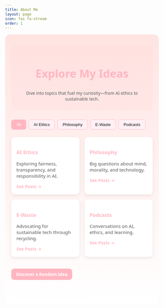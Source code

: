 ```yaml
---
title: About Me
layout: page
icon: fas fa-stream
order: 1
---
```


<!-- Custom Styles -->
<style>
  :root {
    --ink: #111;
    --muted: #595959;
    --accent: #FFB6C1;
    --accent-2: #FFDAB9;
    --chip: #FFF0F5;
    --card: #fff;
    --ring: rgba(0,0,0,.08);
    --background-gradient: linear-gradient(to bottom, #FFE4E1 0%, #FFFFFF 100%);
  }

  .categories-wrap {
    max-width: 980px;
    margin: 0 auto;
    padding: 2.25rem 1.25rem 4rem;
    font-family: "Space Grotesk", system-ui, -apple-system, Segoe UI, Roboto, sans-serif;
    color: var(--ink);
    background: var(--background-gradient);
    border-radius: 16px;
  }

  .hero {
    margin-bottom: 1.75rem;
    padding: 1rem;
    border-radius: 12px;
    background: rgba(255,182,193,0.1);
    text-align: center;
  }
  .hero h1 {
    font-size: clamp(1.6rem, 1.1rem + 2vw, 2.25rem);
    color: var(--accent);
  }
  .hero p { color: var(--muted); margin-top: 0.5rem; }

  .filter-bar {
    display: flex;
    gap: 0.5rem;
    margin-bottom: 1.5rem;
    flex-wrap: wrap;
  }
  .filter-btn {
    padding: 0.5rem 1rem;
    border: 1px solid var(--accent);
    border-radius: 8px;
    background: var(--chip);
    cursor: pointer;
    color: var(--ink);
    transition: background 0.3s ease, transform 0.3s ease;
  }
  .filter-btn:hover {
    background: var(--accent);
    color: #fff;
    transform: scale(1.05);
  }
  .filter-btn.active { background: var(--accent); color: #fff; }

  .category-grid {
    display: grid;
    gap: 1rem;
    grid-template-columns: repeat(auto-fit, minmax(220px, 1fr));
  }
  .category-card {
    background: var(--card);
    border: 1px solid rgba(255,182,193,.1);
    border-radius: 12px;
    padding: 1rem;
    box-shadow: 0 4px 12px var(--ring);
    transition: transform 0.3s ease, box-shadow 0.3s ease;
  }
  .category-card:hover {
    transform: translateY(-5px);
    box-shadow: 0 8px 20px rgba(255,182,193,.2);
  }
  .category-card h3 { color: var(--accent); font-weight: 700; margin-bottom: 0.5rem; }
  .category-card p { color: var(--muted); font-size: 0.95rem; }
  .category-card a { color: var(--accent); text-decoration: none; font-weight: 600; }
  .category-card a:hover { text-decoration: underline; }

  .random-btn {
    display: inline-block;
    padding: 0.55rem 1rem;
    border-radius: 10px;
    background: var(--accent);
    color: #fff;
    text-decoration: none;
    font-weight: 700;
    margin-top: 1.5rem;
    transition: transform 0.3s ease;
  }
  .random-btn:hover { transform: scale(1.05); }

  @media (max-width: 700px) {
    .category-grid { grid-template-columns: 1fr; }
  }
</style>

<script src="https://cdnjs.cloudflare.com/ajax/libs/gsap/3.12.2/gsap.min.js"></script>
<script src="https://cdnjs.cloudflare.com/ajax/libs/gsap/3.12.2/ScrollTrigger.min.js"></script>

<div class="categories-wrap" role="main">
  <section class="hero" role="banner" aria-label="Categories Introduction">
    <h1>Explore My Ideas</h1>
    <p>Dive into topics that fuel my curiosity—from AI ethics to sustainable tech.</p>
  </section>

  <div class="filter-bar" role="navigation" aria-label="Category filters">
    <button class="filter-btn active" data-filter="all">All</button>
    <button class="filter-btn" data-filter="ai-ethics">AI Ethics</button>
    <button class="filter-btn" data-filter="philosophy">Philosophy</button>
    <button class="filter-btn" data-filter="e-waste">E-Waste</button>
    <button class="filter-btn" data-filter="podcasts">Podcasts</button>
  </div>

  <div class="category-grid" role="region" aria-label="Category cards">
    <div class="category-card" data-category="ai-ethics">
      <h3>AI Ethics</h3>
      <p>Exploring fairness, transparency, and responsibility in AI.</p>
      <a href="/categories/ai-ethics">See Posts →</a>
    </div>
    <div class="category-card" data-category="philosophy">
      <h3>Philosophy</h3>
      <p>Big questions about mind, morality, and technology.</p>
      <a href="/categories/philosophy">See Posts →</a>
    </div>
    <div class="category-card" data-category="e-waste">
      <h3>E-Waste</h3>
      <p>Advocating for sustainable tech through recycling.</p>
      <a href="/categories/e-waste">See Posts →</a>
    </div>
    <div class="category-card" data-category="podcasts">
      <h3>Podcasts</h3>
      <p>Conversations on AI, ethics, and learning.</p>
      <a href="/categories/podcasts">See Posts →</a>
    </div>
  </div>

  <a class="random-btn" href="#" onclick="randomPost()">Discover a Random Idea</a>
</div>

<script>
  document.querySelectorAll('.filter-btn').forEach(btn => {
    btn.addEventListener('click', () => {
      document.querySelectorAll('.filter-btn').forEach(b => b.classList.remove('active'));
      btn.classList.add('active');
      const filter = btn.getAttribute('data-filter');
      document.querySelectorAll('.category-card').forEach(card => {
        card.style.display = filter === 'all' || card.getAttribute('data-category') === filter ? 'block' : 'none';
      });
    });
  });

  function randomPost() {
    const posts = [
      '/categories/ai-ethics',
      '/categories/philosophy',
      '/categories/e-waste',
      '/categories/podcasts'
    ];
    const random = posts[Math.floor(Math.random() * posts.length)];
    window.location.href = random;
  }

  gsap.registerPlugin(ScrollTrigger);
  gsap.utils.toArray('.category-card').forEach((card, i) => {
    gsap.from(card, {
      opacity: 0,
      y: 30,
      duration: 0.8,
      delay: i * 0.1,
      scrollTrigger: {
        trigger: card,
        start: 'top 80%',
        end: 'top 50%',
        toggleActions: 'play none none none'
      }
    });
  });
</script>
